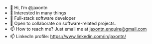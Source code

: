 - 👋 Hi, I’m @jaxontn
- 👀 Interested in many things
- 🌱 Full-stack software developer
- 👀 Open to collaborate on software-related projects.
- 📫 How to reach me? Just email me at jaxontn.enquire@gmail.com
- 📫 LinkedIn profile: https://www.linkedin.com/in/jaxontn/

<!---
jaxontn/jaxontn is a ✨ special ✨ repository because its `README.md` (this file) appears on your GitHub profile.
You can click the Preview link to take a look at your changes.
--->
